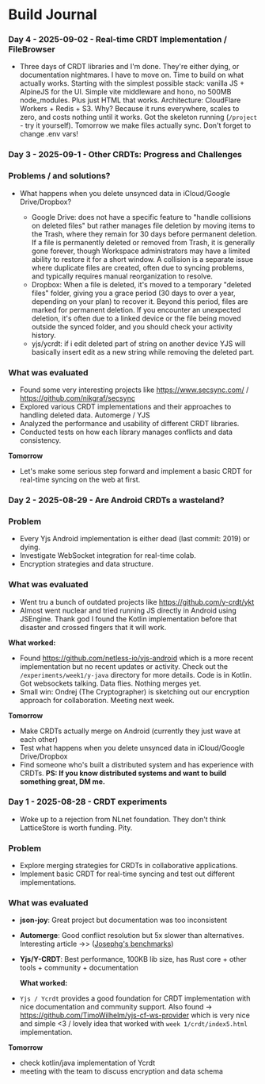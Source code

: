 # Build Journal

### Day 4 - 2025-09-02 - Real-time CRDT Implementation / FileBrowser

- Three days of CRDT libraries and I'm done. They're either dying, or documentation nightmares. I have to move on. Time to build on what actually works. Starting with the simplest possible stack: vanilla JS + AlpineJS for the UI. Simple vite middleware and hono, no 500MB node_modules. Plus just HTML that works.
  Architecture: CloudFlare Workers + Redis + S3. Why? Because it runs everywhere, scales to zero, and costs nothing until it works. Got the skeleton running (`/project` - try it yourself). Tomorrow we make files actually sync. Don't forget to change .env vars!

### Day 3 - 2025-09-1 - Other CRDTs: Progress and Challenges

### Problems / and solutions?

- What happens when you delete unsynced data in iCloud/Google Drive/Dropbox?

  - Google Drive: does not have a specific feature to "handle collisions on deleted files" but rather manages file deletion by moving items to the Trash, where they remain for 30 days before permanent deletion. If a file is permanently deleted or removed from Trash, it is generally gone forever, though Workspace administrators may have a limited ability to restore it for a short window. A collision is a separate issue where duplicate files are created, often due to syncing problems, and typically requires manual reorganization to resolve.
  - Dropbox: When a file is deleted, it's moved to a temporary "deleted files" folder, giving you a grace period (30 days to over a year, depending on your plan) to recover it. Beyond this period, files are marked for permanent deletion. If you encounter an unexpected deletion, it's often due to a linked device or the file being moved outside the synced folder, and you should check your activity history.
  - yjs/ycrdt: if i edit deleted part of string on another device YJS will basically insert edit as a new string while removing the deleted part.

### What was evaluated

- Found some very interesting projects like https://www.secsync.com/ / https://github.com/nikgraf/secsync
- Explored various CRDT implementations and their approaches to handling deleted data. Automerge / YJS
- Analyzed the performance and usability of different CRDT libraries.
- Conducted tests on how each library manages conflicts and data consistency.

**Tomorrow**

- Let's make some serious step forward and implement a basic CRDT for real-time syncing on the web at first.

### Day 2 - 2025-08-29 - Are Android CRDTs a wasteland?

### Problem

- Every Yjs Android implementation is either dead (last commit: 2019) or dying.
- Investigate WebSocket integration for real-time colab.
- Encryption strategies and data structure.

### What was evaluated

- Went tru a bunch of outdated projects like https://github.com/y-crdt/ykt
- Almost went nuclear and tried running JS directly in Android using JSEngine. Thank god I found the Kotlin implementation before that disaster and crossed fingers that it will work.

**What worked:**

- Found https://github.com/netless-io/yjs-android which is a more recent implementation but no recent updates or activity. Check out the `/experiments/week1/y-java` directory for more details. Code is in Kotlin. Got websockets talking. Data flies. Nothing merges yet.
- Small win: Ondrej (The Cryptographer) is sketching out our encryption approach for collaboration. Meeting next week.

**Tomorrow**

- Make CRDTs actually merge on Android (currently they just wave at each other)
- Test what happens when you delete unsynced data in iCloud/Google Drive/Dropbox
- Find someone who's built a distributed system and has experience with CRDTs.
  **PS: If you know distributed systems and want to build something great, DM me.**

### Day 1 - 2025-08-28 - CRDT experiments

- Woke up to a rejection from NLnet foundation. They don't think LatticeStore is worth funding. Pity.

### Problem

- Explore merging strategies for CRDTs in collaborative applications.
- Implement basic CRDT for real-time syncing and test out different implementations.

### What was evaluated

- **json-joy**: Great project but documentation was too inconsistent
- **Automerge**: Good conflict resolution but 5x slower than alternatives. Interesting article ->> ([Josephg's benchmarks](https://josephg.com/blog/crdts-go-brrr/))
- **Yjs/Y-CRDT**: Best performance, 100KB lib size, has Rust core + other tools + community + documentation

  **What worked:**

- `Yjs / Ycrdt` provides a good foundation for CRDT implementation with nice documentation and community support. Also found -> https://github.com/TimoWilhelm/yjs-cf-ws-provider which is very nice and simple <3 / lovely idea that worked with `week 1/crdt/index5.html` implementation.

**Tomorrow**

- check kotlin/java implementation of Ycrdt
- meeting with the team to discuss encryption and data schema
